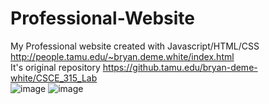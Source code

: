 # Professional-Website
My Professional website created with Javascript/HTML/CSS  http://people.tamu.edu/~bryan.deme.white/index.html <br />
It's original repository https://github.tamu.edu/bryan-deme-white/CSCE_315_Lab <br />
 ![image](https://user-images.githubusercontent.com/79951334/163235549-8d3b2740-ce37-4be2-a508-eeceb3f924c8.png)
![image](https://user-images.githubusercontent.com/79951334/163235690-47fc7acb-c569-4db4-abd7-6e7330889524.png)

